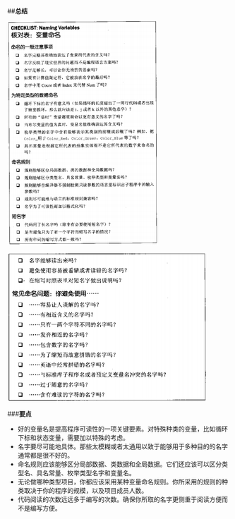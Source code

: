 ##**总结**

![check-table_1](/image/check_table_1.png)

![check-table_2](/image/check_table_2.png)

###**要点**

* 好的变量名是提高程序可读性的一项关键要素。对特殊种类的变量，比如循环下标和状态变量，需要加以特殊的考虑。
* 名字要尽可能地具体。那些太模糊或者太通用以致于能够用于多种目的的名字通常都是很不好的。
* 命名规则应该能够区分局部数据、类数据和全局数据。它们还应该可以区分类型名、具名常量、枚举类型名字和变量名。
* 无论做哪种类型项目，你都应该采用某种变量命名规则。你所采用的规则的种类取决于你的程序的规模，以及项目成员人数。
* 代码阅读的次数远远多于编写的次数。确保你所取的名字更侧重于阅读方便而不是编写方便。
